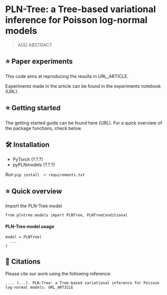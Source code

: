 # PLN-Tree: a Tree-based variational inference for Poisson log-normal models
>
>ADD ABSTRACT
>

## ⭐ Paper experiments
This code aims at reproducing the results in URL_ARTICLE.

Experiments made in the article can be found in the experiments notebook (URL).

## ⭐ Getting started
The getting started guide can be found here (URL). For a quick overview of the package functions, check below.

## 🛠 Installation
- PyTorch (?.?.?)
- pyPLNmodels (?.?.?)

Run
```pip install -r requirements.txt```

## ⭐ Quick overview
Import the PLN-Tree model
```
from plntree.models import PLNTree, PLNTreeConditional
```
#### PLN-Tree model usage
```
model = PLNTree(
  ...
)
```

## 📜 Citations
Please cite our work using the following reference:
```
.... (...). PLN-Tree: a Tree-based variational inference for Poisson log-normal models. URL_ARTICLE
```